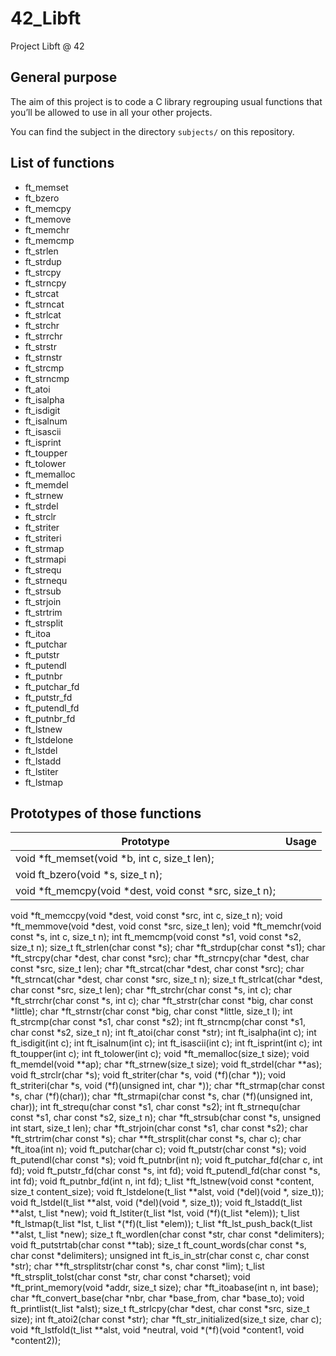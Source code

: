 # 42_Libft
Project Libft @ 42

## General purpose
The aim of this project is to code a C library regrouping usual functions that you’ll be allowed to use in all your other projects.

You can find the subject in the directory `subjects/` on this repository.

## List of functions

+ ft_memset
+ ft_bzero
+ ft_memcpy
+ ft_memove
+ ft_memchr
+ ft_memcmp
+ ft_strlen
+ ft_strdup
+ ft_strcpy
+ ft_strncpy
+ ft_strcat
+ ft_strncat
+ ft_strlcat
+ ft_strchr
+ ft_strrchr
+ ft_strstr
+ ft_strnstr
+ ft_strcmp
+ ft_strncmp
+ ft_atoi
+ ft_isalpha
+ ft_isdigit
+ ft_isalnum
+ ft_isascii
+ ft_isprint
+ ft_toupper
+ ft_tolower
+ ft_memalloc
+ ft_memdel
+ ft_strnew
+ ft_strdel
+ ft_strclr
+ ft_striter
+ ft_striteri
+ ft_strmap
+ ft_strmapi
+ ft_strequ
+ ft_strnequ
+ ft_strsub
+ ft_strjoin
+ ft_strtrim
+ ft_strsplit
+ ft_itoa
+ ft_putchar
+ ft_putstr
+ ft_putendl
+ ft_putnbr
+ ft_putchar_fd
+ ft_putstr_fd
+ ft_putendl_fd
+ ft_putnbr_fd
+ ft_lstnew
+ ft_lstdelone
+ ft_lstdel
+ ft_lstadd
+ ft_lstiter
+ ft_lstmap
 
## Prototypes of those functions

| Prototype | Usage |
|-----------|-------|
|void				*ft_memset(void *b, int c, size_t len);||
|void				ft_bzero(void *s, size_t n);||
|void				*ft_memcpy(void *dest, void const *src, size_t n);||
void				*ft_memccpy(void *dest, void const *src, int c, size_t n);
void				*ft_memmove(void *dest, void const *src, size_t len);
void				*ft_memchr(void const *s, int c, size_t n);
int				ft_memcmp(void const *s1, void const *s2, size_t n);
size_t				ft_strlen(char const *s);
char				*ft_strdup(char const *s1);
char				*ft_strcpy(char *dest, char const *src);
char				*ft_strncpy(char *dest, char const *src, size_t len);
char				*ft_strcat(char *dest, char const *src);
char				*ft_strncat(char *dest, char const *src, size_t n);
size_t				ft_strlcat(char *dest, char const *src, size_t len);
char				*ft_strchr(char const *s, int c);
char				*ft_strrchr(char const *s, int c);
char				*ft_strstr(char const *big, char const *little);
char				*ft_strnstr(char const *big, char const *little, size_t l);
int				ft_strcmp(char const *s1, char const *s2);
int				ft_strncmp(char const *s1, char const *s2, size_t n);
int				ft_atoi(char const *str);
int				ft_isalpha(int c);
int				ft_isdigit(int c);
int				ft_isalnum(int c);
int				ft_isascii(int c);
int				ft_isprint(int c);
int				ft_toupper(int c);
int				ft_tolower(int c);
void				*ft_memalloc(size_t size);
void				ft_memdel(void **ap);
char				*ft_strnew(size_t size);
void				ft_strdel(char **as);
void				ft_strclr(char *s);
void				ft_striter(char *s, void (*f)(char *));
void				ft_striteri(char *s, void (*f)(unsigned int, char *));
char				*ft_strmap(char const *s, char (*f)(char));
char				*ft_strmapi(char const *s, char (*f)(unsigned int, char));
int				ft_strequ(char const *s1, char const *s2);
int				ft_strnequ(char const *s1, char const *s2, size_t n);
char				*ft_strsub(char const *s, unsigned int start, size_t len);
char				*ft_strjoin(char const *s1, char const *s2);
char				*ft_strtrim(char const *s);
char				**ft_strsplit(char const *s, char c);
char				*ft_itoa(int n);
void				ft_putchar(char c);
void				ft_putstr(char const *s);
void				ft_putendl(char const *s);
void				ft_putnbr(int n);
void				ft_putchar_fd(char c, int fd);
void				ft_putstr_fd(char const *s, int fd);
void				ft_putendl_fd(char const *s, int fd);
void				ft_putnbr_fd(int n, int fd);
t_list				*ft_lstnew(void const *content, size_t content_size);
void				ft_lstdelone(t_list **alst, void (*del)(void *, size_t));
void				ft_lstdel(t_list **alst, void (*del)(void *, size_t));
void				ft_lstadd(t_list **alst, t_list *new);
void				ft_lstiter(t_list *lst, void (*f)(t_list *elem));
t_list				*ft_lstmap(t_list *lst, t_list *(*f)(t_list *elem));
t_list				*ft_lst_push_back(t_list **alst, t_list *new);
size_t				ft_wordlen(char const *str, char const *delimiters);
void				ft_putstrtab(char const **tab);
size_t				ft_count_words(char const *s, char const *delimiters);
unsigned int			ft_is_in_str(char const c, char const *str);
char				**ft_strsplitstr(char const *s, char const *lim);
t_list				*ft_strsplit_tolst(char const *str, char const *charset);
void				*ft_print_memory(void *addr, size_t size);
char				*ft_itoabase(int n, int base);
char				*ft_convert_base(char *nbr, char *base_from, char *base_to);
void				ft_printlist(t_list *alst);
size_t				ft_strlcpy(char *dest, char const *src, size_t size);
int				ft_atoi2(char const *str);
char				*ft_str_initialized(size_t size, char c);
void				*ft_lstfold(t_list **alst, void *neutral,
void *(*f)(void *content1, void *content2));
